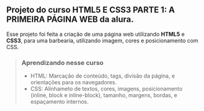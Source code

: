 ## Projeto do curso **HTML5 E CSS3 PARTE 1: A PRIMEIRA PÁGINA WEB** da alura. 

Esse projeto foi feita a criação de uma página web utilizando **HTML5** e **CSS3**, para uma barbearia, utilizando imagem, cores e posicionamento com CSS.

> ### Aprendizando nesse curso
>  - HTML: Marcação de conteúdo, tags, divisão da página, e orientações para os navegadores.
>  - CSS: Alinhameto de textos, cores, imagens, posicionamento (inline, block e inline-block), tamanho, margens, bordas, e espaçamento internos. 